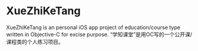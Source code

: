 # XueZhiKeTang
XueZhiKeTang is an personal iOS app project of education/course type written in Objective-C for excise purpose. “学知课堂”是用OC写的一个公开课/课程类的个人练习项目。
